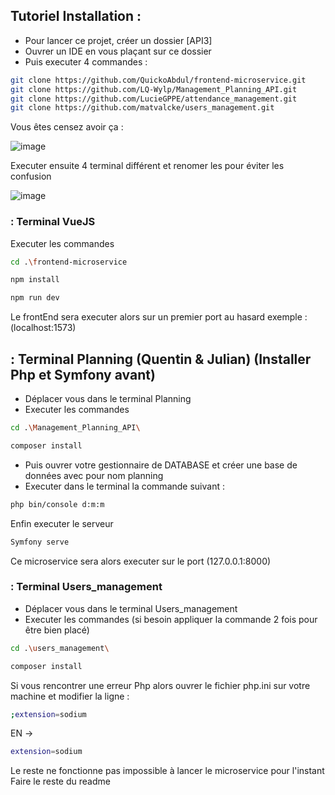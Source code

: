 ## Tutoriel Installation : 
- Pour lancer ce projet, créer un dossier [API3] 
- Ouvrer un IDE en vous plaçant sur ce dossier
- Puis executer 4 commandes :

```sh
git clone https://github.com/QuickoAbdul/frontend-microservice.git
git clone https://github.com/LQ-Wylp/Management_Planning_API.git
git clone https://github.com/LucieGPPE/attendance_management.git
git clone https://github.com/matvalcke/users_management.git
```
Vous êtes censez avoir ça : 

![image](https://github.com/QuickoAbdul/frontend-microservice/assets/90459692/fecd0aee-acca-4a04-bbfa-3dacc9237eb0)

Executer ensuite 4 terminal différent et renomer les pour éviter les confusion

![image](https://github.com/QuickoAbdul/frontend-microservice/assets/90459692/c08adcd8-3e13-4c32-b764-10f80cd01766)

### : Terminal VueJS
Executer les commandes 
```sh
cd .\frontend-microservice
```

```sh
npm install 
```

```sh
npm run dev 
```

Le frontEnd sera executer alors sur un premier port au hasard exemple :(localhost:1573)

## : Terminal Planning (Quentin & Julian) (Installer Php et Symfony avant)
- Déplacer vous dans le terminal Planning
- Executer les commandes  
```sh
cd .\Management_Planning_API\
```

```sh
composer install 
```

- Puis ouvrer votre gestionnaire de DATABASE et créer une base de données avec pour nom planning
- Executer dans le terminal la commande suivant : 

```sh
php bin/console d:m:m
```

Enfin executer le serveur 
```sh
Symfony serve
```

Ce microservice sera alors executer sur le port (127.0.0.1:8000)

### : Terminal Users_management 
- Déplacer vous dans le terminal Users_management
- Executer les commandes (si besoin appliquer la commande 2 fois pour être bien placé)
```sh
cd .\users_management\
```

```sh
composer install 
```
Si vous rencontrer une erreur Php alors ouvrer le fichier php.ini sur votre machine et modifier la ligne : 

```sh
;extension=sodium
```
EN ->
```sh
extension=sodium
```
Le reste ne fonctionne pas impossible à lancer le microservice pour l'instant
Faire le reste du readme

